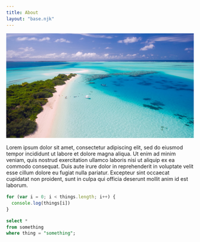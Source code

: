 ```yaml
---
title: About
layout: "base.njk"
---
```


![Photo](../images/photo.jpg)

Lorem ipsum dolor sit amet, consectetur adipiscing elit, sed do eiusmod tempor incididunt ut labore et dolore magna aliqua. Ut enim ad minim veniam, quis nostrud exercitation ullamco laboris nisi ut aliquip ex ea commodo consequat. Duis aute irure dolor in reprehenderit in voluptate velit esse cillum dolore eu fugiat nulla pariatur. Excepteur sint occaecat cupidatat non proident, sunt in culpa qui officia deserunt mollit anim id est laborum.

```javascript
for (var i = 0; i < things.length; i++) {
  console.log(things[i])
}
```

```sql
select *
from something
where thing = "something";
```
